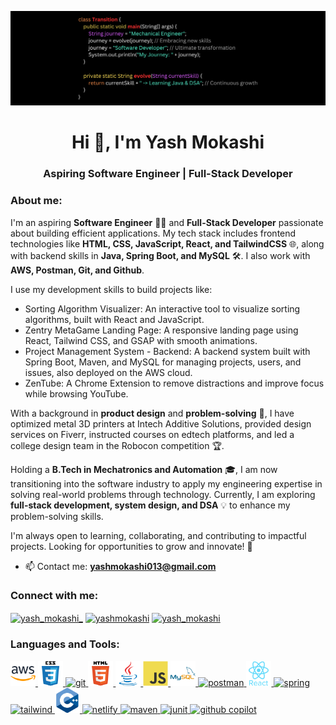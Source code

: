 ![Banner](https://github.com/Yash-Mokashi/Yash-Mokashi/blob/main/banner.png)

<h1 align="center">Hi 👋, I'm Yash Mokashi</h1>
<h3 align="center">Aspiring Software Engineer | Full-Stack Developer</h3>

<h3>About me:</h3>
<p>
I'm an aspiring <strong>Software Engineer</strong> 👨‍💻 and <strong>Full-Stack Developer</strong>  passionate about building efficient applications. My tech stack includes frontend technologies like <strong>HTML, CSS, JavaScript, React, and TailwindCSS</strong> 🌐, along with backend skills in <strong>Java, Spring Boot, and MySQL</strong> 🛠️. I also work with <strong>AWS, Postman, Git, and Github</strong>.
</p>

<p>
  I use my development skills to build projects like:

- Sorting Algorithm Visualizer: An interactive tool to visualize sorting algorithms, built with React and JavaScript.
- Zentry MetaGame Landing Page: A responsive landing page using React, Tailwind CSS, and GSAP with smooth animations.
- Project Management System - Backend: A backend system built with Spring Boot, Maven, and MySQL for managing projects, users, and issues, also deployed on the AWS cloud.
- ZenTube: A Chrome Extension to remove distractions and improve focus while browsing YouTube.
</p>
<p>
With a background in <strong>product design</strong> and <strong>problem-solving</strong> 🔧, I have optimized metal 3D printers at Intech Additive Solutions, provided design services on Fiverr, instructed courses on edtech platforms, and led a college design team in the Robocon competition 🏆.
</p>

<p>
Holding a <strong>B.Tech in Mechatronics and Automation</strong> 🎓, I am now transitioning into the software industry to apply my engineering expertise in solving real-world problems through technology. Currently, I am exploring <strong>full-stack development, system design, and DSA</strong> 💡 to enhance my problem-solving skills.
</p>

<p>
I'm always open to learning, collaborating, and contributing to impactful projects. Looking for opportunities to grow and innovate! 🚀
</p>

- 📫 Contact me: **yashmokashi013@gmail.com**

<h3 align="left">Connect with me:</h3>
<p align="left">
<a href="https://twitter.com/yash_mokashi_" target="blank"><img align="center" src="https://raw.githubusercontent.com/rahuldkjain/github-profile-readme-generator/master/src/images/icons/Social/twitter.svg" alt="yash_mokashi_" height="30" width="40" /></a>
<a href="https://linkedin.com/in/yashmokashi" target="blank"><img align="center" src="https://raw.githubusercontent.com/rahuldkjain/github-profile-readme-generator/master/src/images/icons/Social/linked-in-alt.svg" alt="yashmokashi" height="30" width="40" /></a>
<a href="https://www.leetcode.com/yash_mokashi" target="blank"><img align="center" src="https://raw.githubusercontent.com/rahuldkjain/github-profile-readme-generator/master/src/images/icons/Social/leet-code.svg" alt="yash_mokashi" height="30" width="40" /></a>
</p>

<h3 align="left">Languages and Tools:</h3>
<p align="left"> 
<a href="https://aws.amazon.com" target="_blank" rel="noreferrer"> <img src="https://raw.githubusercontent.com/devicons/devicon/master/icons/amazonwebservices/amazonwebservices-original-wordmark.svg" alt="aws" width="40" height="40"/> </a> 
<a href="https://www.w3schools.com/css/" target="_blank" rel="noreferrer"> <img src="https://raw.githubusercontent.com/devicons/devicon/master/icons/css3/css3-original-wordmark.svg" alt="css3" width="40" height="40"/> </a> 
<a href="https://git-scm.com/" target="_blank" rel="noreferrer"> <img src="https://www.vectorlogo.zone/logos/git-scm/git-scm-icon.svg" alt="git" width="40" height="40"/> </a> 
<a href="https://www.w3.org/html/" target="_blank" rel="noreferrer"> <img src="https://raw.githubusercontent.com/devicons/devicon/master/icons/html5/html5-original-wordmark.svg" alt="html5" width="40" height="40"/> </a> 
<a href="https://www.java.com" target="_blank" rel="noreferrer"> <img src="https://raw.githubusercontent.com/devicons/devicon/master/icons/java/java-original.svg" alt="java" width="40" height="40"/> </a> 
<a href="https://developer.mozilla.org/en-US/docs/Web/JavaScript" target="_blank" rel="noreferrer"> <img src="https://raw.githubusercontent.com/devicons/devicon/master/icons/javascript/javascript-original.svg" alt="javascript" width="40" height="40"/> </a> 
<a href="https://www.mysql.com/" target="_blank" rel="noreferrer"> <img src="https://raw.githubusercontent.com/devicons/devicon/master/icons/mysql/mysql-original-wordmark.svg" alt="mysql" width="40" height="40"/> </a> 
<a href="https://postman.com" target="_blank" rel="noreferrer"> <img src="https://www.vectorlogo.zone/logos/getpostman/getpostman-icon.svg" alt="postman" width="40" height="40"/> </a> 
<a href="https://reactjs.org/" target="_blank" rel="noreferrer"> <img src="https://raw.githubusercontent.com/devicons/devicon/master/icons/react/react-original-wordmark.svg" alt="react" width="40" height="40"/> </a> 
<a href="https://spring.io/" target="_blank" rel="noreferrer"> <img src="https://www.vectorlogo.zone/logos/springio/springio-icon.svg" alt="spring" width="40" height="40"/> </a> 
<a href="https://tailwindcss.com/" target="_blank" rel="noreferrer"> <img src="https://www.vectorlogo.zone/logos/tailwindcss/tailwindcss-icon.svg" alt="tailwind" width="40" height="40"/> </a>
<a href="https://www.w3schools.com/cpp/" target="_blank" rel="noreferrer"> <img src="https://raw.githubusercontent.com/devicons/devicon/master/icons/cplusplus/cplusplus-original.svg" alt="cplusplus" width="40" height="40"/> </a>
<a href="https://www.netlify.com/" target="_blank" rel="noreferrer"> <img src="https://www.vectorlogo.zone/logos/netlify/netlify-icon.svg" alt="netlify" width="40" height="40"/> </a>
<a href="https://maven.apache.org/" target="_blank" rel="noreferrer"> <img src="https://maven.apache.org/images/maven-logo-black-on-white.png" alt="maven" width="40" height="40"/> </a>
<a href="https://junit.org/" target="_blank" rel="noreferrer"> <img src="https://junit.org/junit5/assets/img/junit5-logo.png" alt="junit" width="40" height="40"/> </a>
<a href="https://github.com/features/copilot" target="_blank" rel="noreferrer"> <img src="https://github.githubassets.com/images/modules/site/copilot/copilot.png" alt="github copilot" width="40" height="40"/> </a>
</p>
